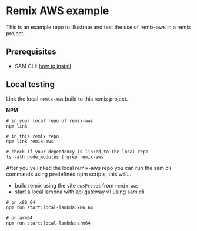 # Remix AWS example

This is an example repo to illustrate and test the use of remix-aws in a remix project.

## Prerequisites

- SAM CLI: [how to install](https://docs.aws.amazon.com/serverless-application-model/latest/developerguide/install-sam-cli.html) 

## Local testing

Link the local `remix-aws` build to this remix project.

**NPM**

```shell
# in your local repo of remix-aws
npm link

# in this remix repo
npm link remix-aws

# check if your dependency is linked to the local repo
ls -alh node_modules | grep remix-aws
```

After you've linked the local remix-aws repo you can run the sam cli commands using predefined npm scripts, this will...

- build remix using the vite `awsPreset` from `remix-aws`
- start a local lambda with api gateway v1 using sam cli

```shell
# on x86_64
npm run start:local-lambda:x86_64

# on arm64
npm run start:local-lambda:arm64
```